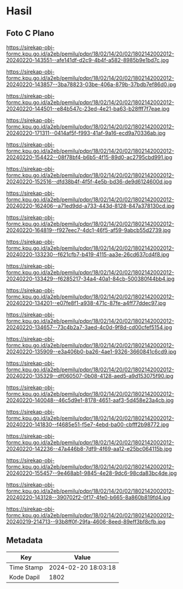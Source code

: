 # Hasil

## Foto C Plano

https://sirekap-obj-formc.kpu.go.id/a2eb/pemilu/pdpr/18/02/14/20/02/1802142002012-20240220-143551--afe141df-d2c9-4b4f-a582-8985b9e1bd7c.jpg

https://sirekap-obj-formc.kpu.go.id/a2eb/pemilu/pdpr/18/02/14/20/02/1802142002012-20240220-143857--3ba78823-03be-406a-879b-37bdb7ef86d0.jpg

https://sirekap-obj-formc.kpu.go.id/a2eb/pemilu/pdpr/18/02/14/20/02/1802142002012-20240220-144501--e84b547c-23ed-4e21-ba63-b28fff7f7eae.jpg

https://sirekap-obj-formc.kpu.go.id/a2eb/pemilu/pdpr/18/02/14/20/02/1802142002012-20240220-171311--0414af5f-f993-41af-9a16-ecd9a70336ab.jpg

https://sirekap-obj-formc.kpu.go.id/a2eb/pemilu/pdpr/18/02/14/20/02/1802142002012-20240220-154422--08f78bf4-b6b5-4f15-89d0-ac2795cbd991.jpg

https://sirekap-obj-formc.kpu.go.id/a2eb/pemilu/pdpr/18/02/14/20/02/1802142002012-20240220-152516--dfd38b4f-4f5f-4e5b-bd36-de9d6124600d.jpg

https://sirekap-obj-formc.kpu.go.id/a2eb/pemilu/pdpr/18/02/14/20/02/1802142002012-20240220-162406--a71ed9dd-a733-443d-8128-847a378130cd.jpg

https://sirekap-obj-formc.kpu.go.id/a2eb/pemilu/pdpr/18/02/14/20/02/1802142002012-20240220-164819--f927eec7-4dc1-46f5-af59-9abcb55d2739.jpg

https://sirekap-obj-formc.kpu.go.id/a2eb/pemilu/pdpr/18/02/14/20/02/1802142002012-20240220-133230--f621cfb7-b419-4115-aa3e-26cd637cd4f8.jpg

https://sirekap-obj-formc.kpu.go.id/a2eb/pemilu/pdpr/18/02/14/20/02/1802142002012-20240220-133429--f6285217-34a4-40a1-84cb-500380f44bb4.jpg

https://sirekap-obj-formc.kpu.go.id/a2eb/pemilu/pdpr/18/02/14/20/02/1802142002012-20240220-134201--e07fe8f1-a938-471c-87fe-a4ff77ddec97.jpg

https://sirekap-obj-formc.kpu.go.id/a2eb/pemilu/pdpr/18/02/14/20/02/1802142002012-20240220-134657--73c4b2a7-3aed-4c0d-9f8d-cd00cfef5154.jpg

https://sirekap-obj-formc.kpu.go.id/a2eb/pemilu/pdpr/18/02/14/20/02/1802142002012-20240220-135909--e3a406b0-ba26-4ae1-9326-3660841c6cd9.jpg

https://sirekap-obj-formc.kpu.go.id/a2eb/pemilu/pdpr/18/02/14/20/02/1802142002012-20240220-135329--df060507-0b08-4128-aed5-a9d153075f90.jpg

https://sirekap-obj-formc.kpu.go.id/a2eb/pemilu/pdpr/18/02/14/20/02/1802142002012-20240220-140048--46c5d9e1-8178-4651-aaf3-5d458e23a4cb.jpg

https://sirekap-obj-formc.kpu.go.id/a2eb/pemilu/pdpr/18/02/14/20/02/1802142002012-20240220-141830--f4685e51-f5e7-4ebd-ba00-cbfff2b98772.jpg

https://sirekap-obj-formc.kpu.go.id/a2eb/pemilu/pdpr/18/02/14/20/02/1802142002012-20240220-142236--47a446b8-7df9-4f69-aa12-e25bc064115b.jpg

https://sirekap-obj-formc.kpu.go.id/a2eb/pemilu/pdpr/18/02/14/20/02/1802142002012-20240220-155457--9e468ab1-9845-4e28-9dc6-98cda83bc4de.jpg

https://sirekap-obj-formc.kpu.go.id/a2eb/pemilu/pdpr/18/02/14/20/02/1802142002012-20240220-143128--390702f2-0f17-4fe0-b665-8a860b819fd4.jpg

https://sirekap-obj-formc.kpu.go.id/a2eb/pemilu/pdpr/18/02/14/20/02/1802142002012-20240219-214713--93b8ff0f-29fa-4606-8eed-89eff3bf8cfb.jpg


## Metadata

| Key        | Value               |
| ---------- | ------------------- |
| Time Stamp | 2024-02-20 18:03:18 |
| Kode Dapil | 1802                |



